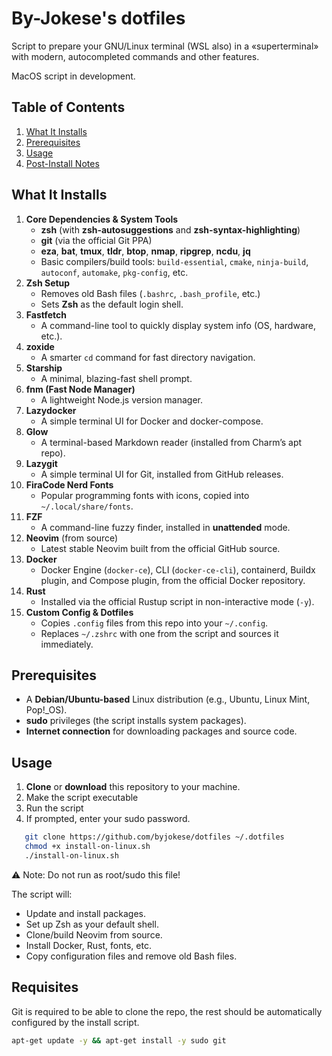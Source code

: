 # By-Jokese's dotfiles

Script to prepare your GNU/Linux terminal (WSL also) in a «superterminal» with modern, autocompleted commands and other features.

MacOS script in development.

## Table of Contents

1. [What It Installs](#what-it-installs)
2. [Prerequisites](#prerequisites)
3. [Usage](#usage)
4. [Post-Install Notes](#post-install-notes)

## What It Installs

1. **Core Dependencies & System Tools**
   - **zsh** (with **zsh-autosuggestions** and **zsh-syntax-highlighting**)
   - **git** (via the official Git PPA)
   - **eza**, **bat**, **tmux**, **tldr**, **btop**, **nmap**, **ripgrep**, **ncdu**, **jq**
   - Basic compilers/build tools: `build-essential`, `cmake`, `ninja-build`, `autoconf`, `automake`, `pkg-config`, etc.
2. **Zsh Setup**
   - Removes old Bash files (`.bashrc`, `.bash_profile`, etc.)
   - Sets **Zsh** as the default login shell.
3. **Fastfetch**
   - A command-line tool to quickly display system info (OS, hardware, etc.).
4. **zoxide**
   - A smarter `cd` command for fast directory navigation.
5. **Starship**
   - A minimal, blazing-fast shell prompt.
6. **fnm (Fast Node Manager)**
   - A lightweight Node.js version manager.
7. **Lazydocker**
   - A simple terminal UI for Docker and docker-compose.
8. **Glow**
   - A terminal-based Markdown reader (installed from Charm’s apt repo).
9. **Lazygit**
   - A simple terminal UI for Git, installed from GitHub releases.
10. **FiraCode Nerd Fonts**
    - Popular programming fonts with icons, copied into `~/.local/share/fonts`.
11. **FZF**
    - A command-line fuzzy finder, installed in **unattended** mode.
12. **Neovim** (from source)
    - Latest stable Neovim built from the official GitHub source.
13. **Docker**
    - Docker Engine (`docker-ce`), CLI (`docker-ce-cli`), containerd, Buildx plugin, and Compose plugin, from the official Docker repository.
14. **Rust**
    - Installed via the official Rustup script in non-interactive mode (`-y`).
15. **Custom Config & Dotfiles**
    - Copies `.config` files from this repo into your `~/.config`.
    - Replaces `~/.zshrc` with one from the script and sources it immediately.

## Prerequisites

- A **Debian/Ubuntu-based** Linux distribution (e.g., Ubuntu, Linux Mint, Pop!_OS).
- **sudo** privileges (the script installs system packages).
- **Internet connection** for downloading packages and source code.


## Usage

1. **Clone** or **download** this repository to your machine.
2. Make the script executable
3. Run the script
4. If prompted, enter your sudo password.

```bash
   git clone https://github.com/byjokese/dotfiles ~/.dotfiles
   chmod +x install-on-linux.sh
   ./install-on-linux.sh
```
⚠️ Note: Do not run as root/sudo this file!

The script will:
- Update and install packages.
- Set up Zsh as your default shell.
- Clone/build Neovim from source.
- Install Docker, Rust, fonts, etc.
- Copy configuration files and remove old Bash files.

## Requisites

Git is required to be able to clone the repo, the rest should be automatically configured by the install script.

```bash
apt-get update -y && apt-get install -y sudo git
```

